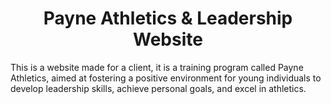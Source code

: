 <h1 align="center">Payne Athletics & Leadership Website</h1>

This is a website made for a client, it is a training program called Payne Athletics, aimed at fostering a positive environment for young individuals to develop leadership skills, achieve personal goals, and excel in athletics. 

